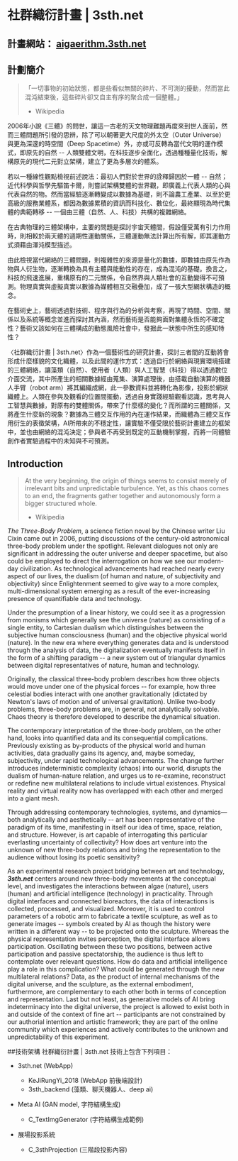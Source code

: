 # 社群織衍計畫 | 3sth.net
## 計畫網站： [aigaerithm.3sth.net](https://aigaerithm.3sth.net)
## 計劃簡介
>「一切事物的初始狀態，都是些看似無關的碎片、不可測的擾動，然而當此混沌結束後，這些碎片卻又自主有序的聚合成一個整體。」
> - Wikipedia
 
2006年小說《三體》的問世，讓這一古老的天文物理難題再度來到世人面前，然而三體問題所引發的思辨，除了可以朝著更大尺度的外太空（Outer Universe）與更為深邃的時空間（Deep Spacetime）外，亦或可反轉為當代文明的運作模式，即原先的自然 -- 人類雙體文明，在科技逐步全面化，透過種種量化技術，解構原先的現代二元對立架構，建立了更為多層次的體系。

 
若以一種線性觀點檢視前述說法：最初人們對於世界的詮釋歸因於一體 -- 自然；近代科學與哲學先驅笛卡爾，則嘗試架構雙體的世界觀，即廣義上代表人類的心與代表自然的物。然而當經驗逐漸轉變成以數據為基礎，則不論農工產業、以至於更高級的服務業體系，都因為數據累積的資訊而科技化、數位化，最終顯現為時代集體的典範轉移 -- 一個由三體（自然、人、科技）共構的複雜網絡。
 
在古典物理的三體架構中，主要的問題是探討宇宙天體間，假設僅受萬有引力作用時，則相較於兩天體的週期性運動關係，三體運動無法計算出所有解，即其運動方式須藉由渾沌模型描述。

由此檢視當代網絡的三體問題，則複雜性的來源是量化的數據，即數據由原先作為物與人衍生物，逐漸轉換為具有主體與能動性的存在，成為混沌的基礎。換言之，科技的飛速進展，重構原有的二元關係，令自然界與人類社會的互動變得不可預測。物理真實與虛擬真實以數據為媒體相互交融疊加，成了一張大型網狀構造的概念。

在藝術史上，藝術透過對技術、程序與行為的分析與考察，再現了時間、空間、關係以及系統等概念並進而探討其內涵，然而藝術是否能夠面對集體永恆的不確定性？藝術又該如何在三體構成的動態風險社會中，發掘此一狀態中所生的感知特性？
 
〈社群織衍計畫 | 3sth.net〉作為一個藝術性的研究計畫，探討三者間的互動將會形成什麼樣貌的文化織體，以及此間的運作方式：透過自行於網絡與現實環境搭建的三體網絡，讓藻類（自然）、使用者（人類）與人工智慧（科技）得以透過數位介面交流，其中所產生的相關數據經由蒐集、演算處理後，由搭載自動演算的機器人手臂（robot arm）將其編織成網，此一參數資料並將轉化為影像，投影於網狀織體上。人類在參與及觀看的位置間擺動，透過自身實踐經驗觀看認識，思考與人工智慧與數據，對原有的雙體關係，帶來了什麼樣的變化？而所謂的三體關係，又將產生什麼新的現象？數據為三體交互作用的內在運作結果，而織體為三體交互作用衍生的表徵架構，AI所帶來的不穩定性，讓實驗不僅受限於藝術計畫建立的框架中，並也由網絡的混沌決定；參與者不再受到既定的互動機制掌握，而將一同體驗創作者實驗過程中的未知與不可預測。

## Introduction
> At the very beginning, the origin of things seems to consist merely of irrelevant bits and unpredictable turbulence. Yet, as this chaos comes to an end, the fragments gather together and autonomously form a bigger structured whole. 
> - Wikipedia

*The Three-Body Problem*, a science fiction novel by the Chinese writer Liu Cixin came out in 2006, putting discussions of the century-old astronomical three-body problem under the spotlight. Relevant dialogues not only are significant in addressing the outer universe and deeper spacetime, but also could be employed to direct the interrogation on how we see our modern-day civilization. As technological advancements had reached nearly every aspect of our lives, the dualism (of human and nature, of subjectivity and objectivity) since Enlightenment seemed to give way to a more complex, multi-dimensional system emerging as a result of the ever-increasing presence of quantifiable data and technology.

Under the presumption of a linear history, we could see it as a progression from monisms which generally see the universe (nature) as consisting of a single entity, to Cartesian dualism which distinguishes between the subjective human consciousness (human) and the objective physical world (nature). In the new era where everything generates data and is understood through the analysis of data, the digitalization eventually manifests itself in the form of a shifting paradigm -- a new system out of triangular dynamics between digital representatives of nature, human and technology. 


Originally, the classical three-body problem describes how three objects would move under one of the physical forces -- for example, how three celestial bodies interact with one another gravitationally (dictated by Newton's laws of motion and of universal gravitation). Unlike two-body problems, three-body problems are, in general, not analytically solvable. Chaos theory is therefore developed to describe the dynamical situation. 

The contemporary interpretation of the three-body problem, on the other hand, looks into quantified data and its consequential complications. Previously existing as by-products of the physical world and human activities, data gradually gains its agency, and, maybe someday, subjectivity, under rapid technological advancements. The change further introduces indeterministic complexity (chaos) into our world, disrupts the dualism of human-nature relation, and urges us to re-examine, reconstruct or redefine new multilateral relations to include virtual existences. Physical reality and virtual reality now has overlapped with each other and merged into a giant mesh. 


Through addressing contemporary technologies, systems, and dynamics— both analytically and aesthetically -- art has been representative of the paradigm of its time, manifesting in itself our idea of time, space, relation, and structure. However, is art capable of interrogating this particular everlasting uncertainty of collectivity? How does art venture into the unknown of new three-body relations and bring the representation to the audience without losing its poetic sensitivity?  


As an experimental research project bridging between art and technology, _**3sth.net**_ centers around new three-body movements at the conceptual level, and investigates the interactions between algae (nature), users (human) and artificial intelligence (technology) in practicality. Through digital interfaces and connected bioreactors, the data of interactions is collected, processed, and visualized. Moreover, it is used to control parameters of a robotic arm to fabricate a textile sculpture, as well as to generate images -- symbols created by AI as though the history were written in a different way -- to be projected onto the sculpture. Whereas the physical representation invites perception, the digital interface allows participation. Oscillating between these two positions, between active participation and passive spectatorship, the audience is thus left to contemplate over relevant questions. How do data and artificial intelligence play a role in this complication? What could be generated through the new multilateral relations? Data, as the product of internal mechanisms of the digital universe, and the sculpture, as the external embodiment, furthermore, are complementary to each other both in terms of conception and representation. Last but not least, as generative models of AI bring indeterminacy into the digital universe, the project is allowed to exist both in and outside of the context of fine art -- participants are not constrained by our authorial intention and artistic framework; they are part of the online community which experiences and actively contributes to the unknown and unpredictability of this experiment.

##技術架構
社群織衍計畫 | 3sth.net 技術上包含下列項目：

- 3sth.net (WebApp)
  - KeJiRungYi_2018 (WebApp 前後端設計)
  - 3sth_backend (藻類、聊天機器人、deep ai)
  
- Meta AI (GAN model, 字符結構生成)
  - C_TextImgGenerator (字符結構生成範例)

- 展場投影系統
  - C_3sthProjection (三階段投影內容) 
  

 
